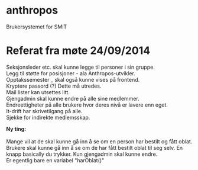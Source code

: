 anthropos
=========

Brukersystemet for SMiT

Referat fra møte 24/09/2014
=========

Seksjonsleder etc. skal kunne legge til personer i sin gruppe.<br/>
Legg til støtte for posisjoner - ala Anthropos-utvikler.<br/>
Opptakssemester _ skal også kunne vises på frontend.<br/>
Kryptere passord (?) Dette må utredes.<br/>
Mail lister kan utsettes litt.<br/>
Gjengadmin skal kunne endre på alle sine medlemmer.<br/>
Endreettigheter på alle brukere hvor deres nivå er lavere enn eget. <br/>
It-drift har skrivetilgang på alle.<br/>
Sjekke for indirekte medlemsskap. <br/>

**Ny ting:**<br/><br/>
Mange vil at de skal kunne gå inn å se om en person har bestilt og fått oblat.<br/>
Brukere skal kunne gå inn å se om de har fått bestilt oblat til seg selv. En knapp basically du trykker. 
Kun gjengadmin skal kunne endre. <br/>
Er egentlig bare en variabel "harOblat()"<br/>
